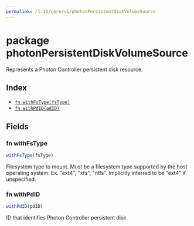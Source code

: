 ```yaml
---
permalink: /1.15/core/v1/photonPersistentDiskVolumeSource
---
```


# package photonPersistentDiskVolumeSource

Represents a Photon Controller persistent disk resource.

## Index

* [`fn withFsType(fsType)`](#fn-withfstype)
* [`fn withPdID(pdID)`](#fn-withpdid)

## Fields

### fn withFsType

```ts
withFsType(fsType)
```

Filesystem type to mount. Must be a filesystem type supported by the host operating system. Ex. "ext4", "xfs", "ntfs". Implicitly inferred to be "ext4" if unspecified.

### fn withPdID

```ts
withPdID(pdID)
```

ID that identifies Photon Controller persistent disk
